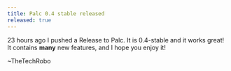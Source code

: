 ```yaml
---
title: Palc 0.4 stable released
released: true
---
```

23 hours ago I pushed a Release to Palc. It is 0.4-stable and it works great! It contains **many** new features, and I hope you enjoy it!

~TheTechRobo
